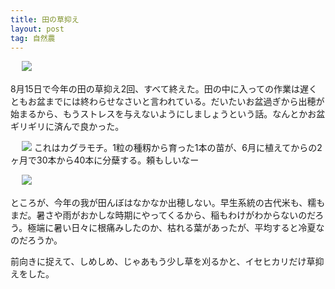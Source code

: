 ```yaml
---
title: 田の草抑え
layout: post
tag: 自然農
---
```

　
![](https://kobapan.com/f/15005375005_ae54846064.jpg)

8月15日で今年の田の草抑え2回、すべて終えた。田の中に入っての作業は遅くともお盆までには終わらせなさいと言われている。だいたいお盆過ぎから出穂が始まるから、もうストレスを与えないようにしましょうという話。なんとかお盆ギリギリに済んで良かった。


　
![](https://kobapan.com/f/15004991552_dcf517bbc1.jpg)
これはカグラモチ。1粒の種籾から育った1本の苗が、6月に植えてからの2ヶ月で30本から40本に分蘖する。頼もしいなー

　
![](https://kobapan.com/f/15005380765_6ca57fd176.jpg)

ところが、今年の我が田んぼはなかなか出穂しない。早生系統の古代米も、糯もまだ。暑さや雨がおかしな時期にやってくるから、稲もわけがわからないのだろう。極端に暑い日々に根痛みしたのか、枯れる葉があったが、平均すると冷夏なのだろうか。

前向きに捉えて、しめしめ、じゃあもう少し草を刈るかと、イセヒカリだけ草抑えをした。

　
　
